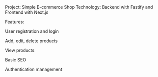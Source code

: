Project: Simple E-commerce Shop
Technology: Backend with Fastify and Frontend with Next.js

Features:

User registration and login

Add, edit, delete products

View products

Basic SEO

Authentication management